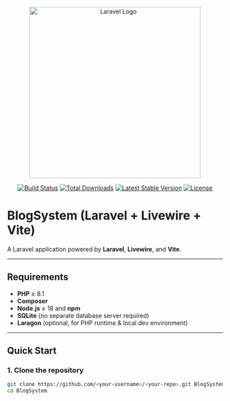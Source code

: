 <p align="center"><a href="https://laravel.com" target="_blank"><img src="https://raw.githubusercontent.com/laravel/art/master/logo-lockup/5%20SVG/2%20CMYK/1%20Full%20Color/laravel-logolockup-cmyk-red.svg" width="400" alt="Laravel Logo"></a></p>

<p align="center">
<a href="https://github.com/laravel/framework/actions"><img src="https://github.com/laravel/framework/workflows/tests/badge.svg" alt="Build Status"></a>
<a href="https://packagist.org/packages/laravel/framework"><img src="https://img.shields.io/packagist/dt/laravel/framework" alt="Total Downloads"></a>
<a href="https://packagist.org/packages/laravel/framework"><img src="https://img.shields.io/packagist/v/laravel/framework" alt="Latest Stable Version"></a>
<a href="https://packagist.org/packages/laravel/framework"><img src="https://img.shields.io/packagist/l/laravel/framework" alt="License"></a>
</p>

# BlogSystem (Laravel + Livewire + Vite)

A Laravel application powered by **Laravel**, **Livewire**, and **Vite**.

---

## Requirements

- **PHP** ≥ 8.1  
- **Composer**  
- **Node.js** ≥ 18 and **npm**  
- **SQLite** (no separate database server required)  
- **Laragon** (optional, for PHP runtime & local dev environment)  

---

## Quick Start

### 1. Clone the repository
```bash
git clone https://github.com/<your-username>/<your-repo>.git BlogSystem
cd BlogSystem
